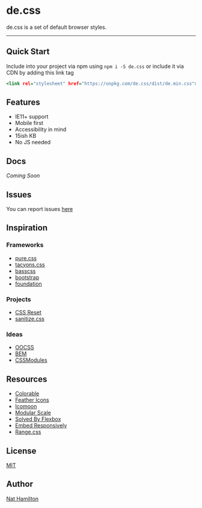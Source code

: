 # de.css
de.css is a set of default browser styles.
<hr>

## Quick Start
Include into your project via npm using
`npm i -S de.css`
or include it via CDN by adding this link tag 
```htm 
<link rel="stylesheet" href="https://unpkg.com/de.css/dist/de.min.css">
```

## Features
* IE11+ support
* Mobile first
* Accessibility in mind
* 15ish KB
* No JS needed

## Docs
<i>Coming Soon</i>

## Issues
You can report issues [here](https://github.com/nnnnat/de.css/issues)

## Inspiration

### Frameworks
* [pure.css](https://purecss.io/)
* [tacyons.css](http://tachyons.io)
* [basscss](http://basscss.com/)
* [bootstrap](http://getbootstrap.com/)
* [foundation](http://foundation.zurb.com/)

### Projects
* [CSS Reset](https://meyerweb.com/eric/tools/css/reset/)
* [sanitize.css](https://jonathantneal.github.io/sanitize.css/)

### Ideas
* [OOCSS](https://github.com/stubbornella/oocss/wiki/FAQ)
* [BEM](http://getbem.com/introduction/)
* [CSSModules](https://github.com/css-modules/css-modules)

## Resources
* [Colorable](http://jxnblk.com/colorable/demos/text/)
* [Feather Icons](https://feathericons.com/)
* [Icomoon](https://icomoon.io/app)
* [Modular Scale](http://www.modularscale.com/)
* [Solved By Flexbox](https://philipwalton.github.io/solved-by-flexbox/)
* [Embed Responsively](http://embedresponsively.com/)
* [Range.css](http://danielstern.ca/range.css)

## License
[MIT](https://github.com/nnnnat/de.css/blob/master/LICENSE)

## Author
[Nat Hamilton](https://nnnn.at)
